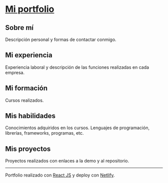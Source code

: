 # [Mi portfolio](https://portfolio-andreasanchez.netlify.app/)


## Sobre mí

Descripción personal y formas de contactar conmigo.

## Mi experiencia

Experiencia laboral y descripción de las funciones realizadas en cada empresa.

## Mi formación

Cursos realizados.

## Mis habilidades

Conocimientos adquiridos en los cursos. Lenguajes de programación, librerías, frameworks, programas, etc.

## Mis proyectos

Proyectos realizados con enlaces a la demo y al repositorio.

------------------------------------------------------------------------------------

Portfolio realizado con [React JS](https://es.reactjs.org/) y deploy con [Netlify](https://www.netlify.com/).